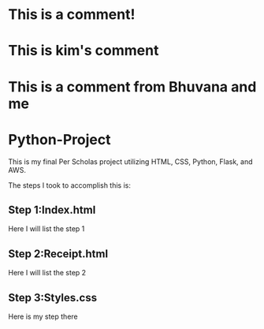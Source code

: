# This is a comment!
# This is kim's comment
# This is a comment from Bhuvana and me
# Python-Project
This is my final Per Scholas project utilizing HTML, CSS, Python, Flask, and AWS.

The steps I took to accomplish this is:

## Step 1:Index.html

Here I will list the step 1

## Step 2:Receipt.html

Here I will list the step 2

## Step 3:Styles.css

Here is my step there
